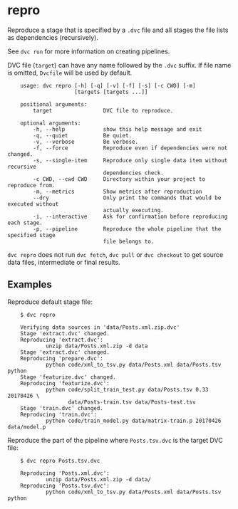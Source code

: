 # repro

Reproduce a stage that is specified by a `.dvc` file and all stages the file
lists as dependencies (recursively).

See `dvc run` for more information on creating pipelines.

DVC file (`target`) can have any name followed by the `.dvc` suffix. If file
name is omitted, `Dvcfile` will be used by default.

```usage
    usage: dvc repro [-h] [-q] [-v] [-f] [-s] [-c CWD] [-m]
                     [targets [targets ...]]

    positional arguments:
        target                DVC file to reproduce.

    optional arguments:
        -h, --help            show this help message and exit
        -q, --quiet           Be quiet.
        -v, --verbose         Be verbose.
        -f, --force           Reproduce even if dependencies were not changed.
        -s, --single-item     Reproduce only single data item without recursive
                              dependencies check.
        -c CWD, --cwd CWD     Directory within your project to reproduce from.
        -m, --metrics         Show metrics after reproduction
        --dry                 Only print the commands that would be executed without
                              actually executing.
        -i, --interactive     Ask for confirmation before reproducing each stage.
        -p, --pipeline        Reproduce the whole pipeline that the specified stage
                              file belongs to.
```

`dvc repro` does not run `dvc fetch`, `dvc pull` or `dvc checkout` to get source
data files, intermediate or final results.

## Examples

Reproduce default stage file:

```dvc
    $ dvc repro

    Verifying data sources in 'data/Posts.xml.zip.dvc'
    Stage 'extract.dvc' changed.
    Reproducing 'extract.dvc':
            unzip data/Posts.xml.zip -d data
    Stage 'extract.dvc' changed.
    Reproducing 'prepare.dvc':
            python code/xml_to_tsv.py data/Posts.xml data/Posts.tsv python
    Stage 'featurize.dvc' changed.
    Reproducing 'featurize.dvc':
            python code/split_train_test.py data/Posts.tsv 0.33 20170426 \
                   data/Posts-train.tsv data/Posts-test.tsv
    Stage 'train.dvc' changed.
    Reproducing 'train.dvc':
            python code/train_model.py data/matrix-train.p 20170426 data/model.p
```

Reproduce the part of the pipeline where `Posts.tsv.dvc` is the target DVC file:

```dvc
    $ dvc repro Posts.tsv.dvc

    Reproducing 'Posts.xml.dvc':
            unzip data/Posts.xml.zip -d data/
    Reproducing 'Posts.tsv.dvc':
            python code/xml_to_tsv.py data/Posts.xml data/Posts.tsv python
```
